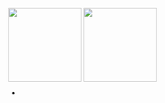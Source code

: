 <img height=150 align="center" src="https://github-readme-stats.vercel.app/api?username=Wafflelover404&show_icons=true&theme=transparent" /> <img height=150 align="center" src="https://github-readme-stats.vercel.app/api/top-langs/?username=Wafflelover404&show_icons=true&theme=transparent&layout=compact" />


- 

